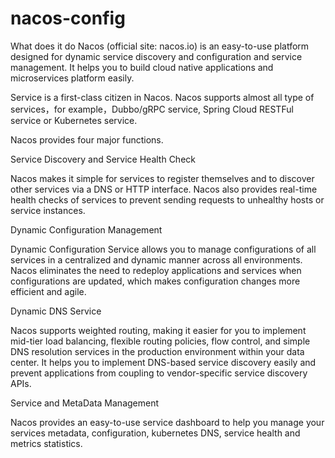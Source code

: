 # nacos-config
What does it do
Nacos (official site: nacos.io) is an easy-to-use platform designed for dynamic service discovery and configuration and service management. It helps you to build cloud native applications and microservices platform easily.

Service is a first-class citizen in Nacos. Nacos supports almost all type of services，for example，Dubbo/gRPC service, Spring Cloud RESTFul service or Kubernetes service.

Nacos provides four major functions.

Service Discovery and Service Health Check

Nacos makes it simple for services to register themselves and to discover other services via a DNS or HTTP interface. Nacos also provides real-time health checks of services to prevent sending requests to unhealthy hosts or service instances.

Dynamic Configuration Management

Dynamic Configuration Service allows you to manage configurations of all services in a centralized and dynamic manner across all environments. Nacos eliminates the need to redeploy applications and services when configurations are updated, which makes configuration changes more efficient and agile.

Dynamic DNS Service

Nacos supports weighted routing, making it easier for you to implement mid-tier load balancing, flexible routing policies, flow control, and simple DNS resolution services in the production environment within your data center. It helps you to implement DNS-based service discovery easily and prevent applications from coupling to vendor-specific service discovery APIs.

Service and MetaData Management

Nacos provides an easy-to-use service dashboard to help you manage your services metadata, configuration, kubernetes DNS, service health and metrics statistics.
